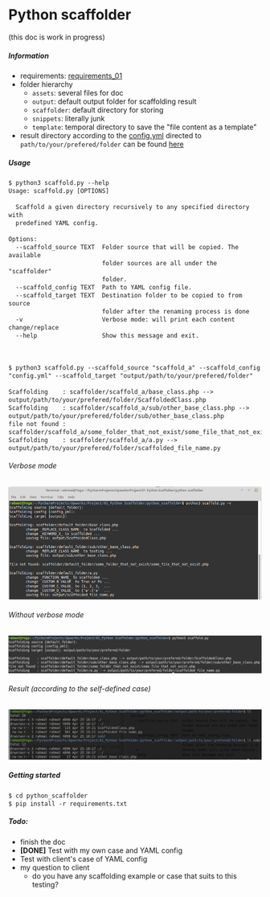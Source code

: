 # Python scaffolder

(this doc is work in progress)

##### Information
- requirements: [requirements_01](assets/requirements_01)
- folder hierarchy
  - `assets`: several files for doc
  - `output`: default output folder for scaffolding result
  - `scaffolder`: default directory for storing 
  - `snippets`: literally junk
  - `template`: temporal directory to save the "file content as a template"
- result directory according to the [config.yml](config.yml) directed to `path/to/your/prefered/folder` can be found [here](output/path/to/your/prefered/folder)

##### Usage
```
$ python3 scaffold.py --help
Usage: scaffold.py [OPTIONS]

  Scaffold a given directory recursively to any specified directory with
  predefined YAML config.

Options:
  --scaffold_source TEXT  Folder source that will be copied. The available
                          folder sources are all under the "scaffolder"
                          folder.
  --scaffold_config TEXT  Path to YAML config file.
  --scaffold_target TEXT  Destination folder to be copied to from source
                          folder after the renaming process is done
  -v                      Verbose mode: will print each content change/replace
  --help                  Show this message and exit.



$ python3 scaffold.py --scaffold_source "scaffold_a" --scaffold_config "config.yml" --scaffold_target "output/path/to/your/prefered/folder"

Scaffolding    : scaffolder/scaffold_a/base_class.php --> output/path/to/your/prefered/folder/ScaffoldedClass.php
Scaffolding    : scaffolder/scaffold_a/sub/other_base_class.php --> output/path/to/your/prefered/folder/sub/other_base_class.php
file not found : scaffolder/scaffold_a/some_folder_that_not_exist/some_file_that_not_exist.php
Scaffolding    : scaffolder/scaffold_a/a.py --> output/path/to/your/prefered/folder/scaffolded_file_name.py

```

###### Verbose mode
![](assets/verbose_mode_on.png)

###### Without verbose mode
![](assets/verbose_mode_off.png)

###### Result (according to the self-defined case)
![](assets/script_result_ll.png)


##### Getting started

```
$ cd python_scaffolder
$ pip install -r requirements.txt
```

##### Todo:
  - finish the doc
  - **[DONE]** Test with my own case and YAML config
  - Test with client's case of YAML config
  - my question to client
    - do you have any scaffolding example or case that suits to this testing?
